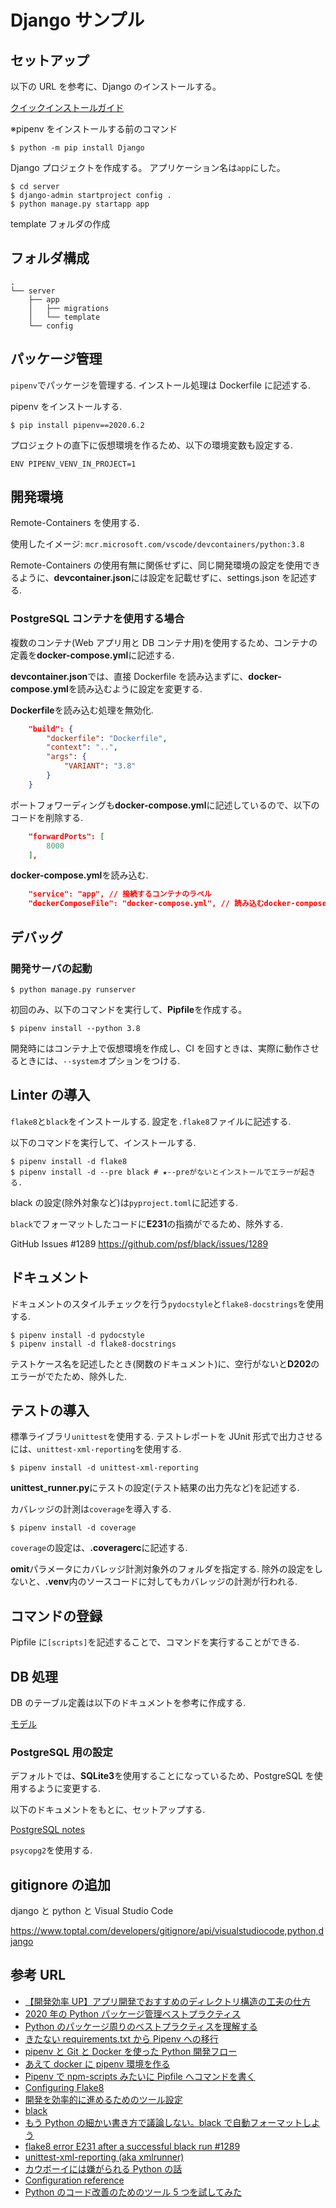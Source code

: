 # Django サンプル

## セットアップ

以下の URL を参考に、Django のインストールする。

[クイックインストールガイド](https://docs.djangoproject.com/ja/3.0/intro/install/#verifying)

※pipenv をインストールする前のコマンド

```shell
$ python -m pip install Django
```

Django プロジェクトを作成する。
アプリケーション名は`app`にした。

```shell
$ cd server
$ django-admin startproject config .
$ python manage.py startapp app
```

template フォルダの作成

## フォルダ構成

```shell
.
└── server
    ├── app
    │   ├── migrations
    │   └── template
    └── config
```

## パッケージ管理

`pipenv`でパッケージを管理する.
インストール処理は Dockerfile に記述する.

pipenv をインストールする.

```shell
$ pip install pipenv==2020.6.2
```

プロジェクトの直下に仮想環境を作るため、以下の環境変数も設定する.

```shell
ENV PIPENV_VENV_IN_PROJECT=1
```

## 開発環境

Remote-Containers を使用する.

使用したイメージ: `mcr.microsoft.com/vscode/devcontainers/python:3.8`

Remote-Containers の使用有無に関係せずに、同じ開発環境の設定を使用できるように、**devcontainer.json**には設定を記載せずに、settings.json を記述する.

### PostgreSQL コンテナを使用する場合

複数のコンテナ(Web アプリ用と DB コンテナ用)を使用するため、コンテナの定義を**docker-compose.yml**に記述する.

**devcontainer.json**では、直接 Dockerfile を読み込まずに、**docker-compose.yml**を読み込むように設定を変更する.

**Dockerfile**を読み込む処理を無効化.

```json
    "build": {
        "dockerfile": "Dockerfile",
        "context": "..",
        "args": {
     	    "VARIANT": "3.8"
     	}
    }
```

ポートフォワーディングも**docker-compose.yml**に記述しているので、以下のコードを削除する.

```json
    "forwardPorts": [
	    8000
    ],
```

**docker-compose.yml**を読み込む.

```json
    "service": "app", // 接続するコンテナのラベル
    "dockerComposeFile": "docker-compose.yml", // 読み込むdocker-compose.ymlファイルのパス
```

## デバッグ

### 開発サーバの起動

```shell
$ python manage.py runserver
```

初回のみ、以下のコマンドを実行して、**Pipfile**を作成する。

```shell
$ pipenv install --python 3.8
```

開発時にはコンテナ上で仮想環境を作成し、CI を回すときは、実際に動作させるときには、`--system`オプションをつける.

## Linter の導入

`flake8`と`black`をインストールする.
設定を`.flake8`ファイルに記述する.

以下のコマンドを実行して、インストールする.

```shell
$ pipenv install -d flake8
$ pipenv install -d --pre black # ★--preがないとインストールでエラーが起きる.
```

black の設定(除外対象など)は`pyproject.toml`に記述する.

`black`でフォーマットしたコードに**E231**の指摘がでるため、除外する.

GitHub Issues #1289 https://github.com/psf/black/issues/1289

## ドキュメント

ドキュメントのスタイルチェックを行う`pydocstyle`と`flake8-docstrings`を使用する.

```shell
$ pipenv install -d pydocstyle
$ pipenv install -d flake8-docstrings
```

テストケース名を記述したとき(関数のドキュメント)に、空行がないと**D202**のエラーがでたため、除外した.

## テストの導入

標準ライブラリ`unittest`を使用する.
テストレポートを JUnit 形式で出力させるには、`unittest-xml-reporting`を使用する.

```shell
$ pipenv install -d unittest-xml-reporting
```

**unittest_runner.py**にテストの設定(テスト結果の出力先など)を記述する.

カバレッジの計測は`coverage`を導入する.

```shell
$ pipenv install -d coverage
```

`coverage`の設定は、**.coveragerc**に記述する.

**omit**パラメータにカバレッジ計測対象外のフォルダを指定する.
除外の設定をしないと、**.venv**内のソースコードに対してもカバレッジの計測が行われる.

## コマンドの登録

Pipfile に`[scripts]`を記述することで、コマンドを実行することができる.

## DB 処理

DB のテーブル定義は以下のドキュメントを参考に作成する.

[モデル](https://docs.djangoproject.com/ja/3.1/topics/db/models/)

### PostgreSQL 用の設定

デフォルトでは、**SQLite3**を使用することになっているため、PostgreSQL を使用するように変更する.

以下のドキュメントをもとに、セットアップする.

[PostgreSQL notes](https://docs.djangoproject.com/ja/3.1/ref/databases/#postgresql-notes)

`psycopg2`を使用する.

## gitignore の追加

django と python と Visual Studio Code

https://www.toptal.com/developers/gitignore/api/visualstudiocode,python,django

## 参考 URL

- [【開発効率 UP】アプリ開発でおすすめのディレクトリ構造の工夫の仕方](https://code-ship-blog.wemotion.co.jp/technology/【開発効率up】アプリ開発でおすすめのディレクト)
- [2020 年の Python パッケージ管理ベストプラクティス](https://qiita.com/sk217/items/43c994640f4843a18dbe)
- [Python のパッケージ周りのベストプラクティスを理解する](https://www.m3tech.blog/entry/python-packaging)
- [きたない requirements.txt から Pipenv への移行](https://www.kabuku.co.jp/developers/python-pipenv-graph)
- [pipenv と Git と Docker を使った Python 開発フロー](https://qiita.com/Aruneko/items/796d7eeb61e1f36ae4a0)
- [あえて docker に pipenv 環境を作る](https://qiita.com/nassy20/items/3724aeda49238f965fb1)
- [Pipenv で npm-scripts みたいに Pipfile へコマンドを書く](https://qiita.com/toto1310/items/a8ab8391bc8169721b4f)
- [Configuring Flake8](https://flake8.pycqa.org/en/latest/user/configuration.html)
- [開発を効率的に進めるためのツール設定](https://logmi.jp/tech/articles/322611)
- [black](https://github.com/psf/black)
- [もう Python の細かい書き方で議論しない。black で自動フォーマットしよう](https://blog.hirokiky.org/entry/2019/06/03/202745)
- [flake8 error E231 after a successful black run #1289](https://github.com/psf/black/issues/1289)
- [unittest-xml-reporting (aka xmlrunner)](https://github.com/xmlrunner/unittest-xml-reporting)
- [カウボーイには嫌がられる Python の話](https://qiita.com/mima_ita/items/cabcf014aa08e27c8de7)
- [Configuration reference](https://coverage.readthedocs.io/en/coverage-5.2.1/config.html)
- [Python のコード改善のためのツール 5 つを試してみた](https://minus9d.hatenablog.com/entry/2018/10/22/235604)
